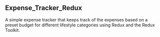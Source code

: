 ## Expense_Tracker_Redux

A simple expense tracker that keeps track of the expenses based on a preset budget for different lifestyle categories using Redux and the Redux Toolkit.
